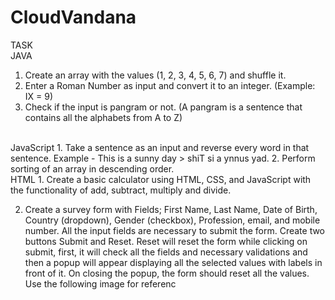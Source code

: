 # CloudVandana
TASK <br>
JAVA
1. Create an array with the values (1, 2, 3, 4, 5, 6, 7) and shuffle it.
2. Enter a Roman Number as input and convert it to an integer. (Example: IX = 9)
3. Check if the input is pangram or not. (A pangram is a sentence that contains all the 
alphabets from A to Z)
<br>
JavaScript
1. Take a sentence as an input and reverse every word in that sentence. 
Example - This is a sunny day > shiT si a ynnus yad.
2. Perform sorting of an array in descending order.<br>
HTML
1. Create a basic calculator using HTML, CSS, and JavaScript with the functionality of add, 
subtract, multiply and divide. 

2. Create a survey form with Fields; First Name, Last Name, Date of Birth, Country 
(dropdown), Gender (checkbox), Profession, email, and mobile number. All the input 
fields are necessary to submit the form. Create two buttons Submit and Reset. Reset will 
reset the form while clicking on submit, first, it will check all the fields and necessary 
validations and then a popup will appear displaying all the selected values with labels in 
front of it. On closing the popup, the form should reset all the values. Use the following
image for referenc
